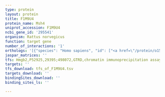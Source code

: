```yaml
---
type: protein
layout: protein
title: F1M9U4
protein_name: Msh4
uniprot_accession: F1M9U4
ncbi_gene_id: '295541'
organism: Rattus norvegicus
function: target gene
number_of_interactions: '1'
orthologs: '[{"species": "Homo sapiens", "id": ["<a href=\"/protein/o15457\">O15457</a>"]}, {"species": "Mus musculus", "id": ["<a href=\"/protein/q99mt2\">Q99MT2</a>"]}, {"species": "Caenorhabditis elegans", "id": ["<a href=\"/protein/q23405\">Q23405</a>"]}, {"species": "Saccharomyces cerevisiae", "id": ["<a href=\"/protein/p40965\">P40965</a>"]}]'
jaspar_matrices: ''
tfs: Hmgb2,P52925,29395;498072,GTRD,chromatin immunoprecipitation assay,27924024%5Buid%5D,No
targets: ''
tfs_download: tfs_of_F1M9U4.tsv
targets_download: ''
bindingSites_download: ''
binding_sites_ls: ''

---
```


